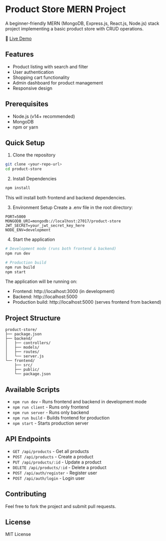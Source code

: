 # Product Store MERN Project

A beginner-friendly MERN (MongoDB, Express.js, React.js, Node.js) stack project implementing a basic product store with CRUD operations.

🚀 [Live Demo](https://product-store-pttz.onrender.com/)

## Features

- Product listing with search and filter
- User authentication
- Shopping cart functionality
- Admin dashboard for product management
- Responsive design

## Prerequisites

- Node.js (v14+ recommended)
- MongoDB
- npm or yarn

## Quick Setup

1. Clone the repository
```bash
git clone <your-repo-url>
cd product-store
```

2. Install Dependencies
```bash
npm install
```
This will install both frontend and backend dependencies.

3. Environment Setup
Create a .env file in the root directory:

```env
PORT=5000
MONGODB_URI=mongodb://localhost:27017/product-store
JWT_SECRET=your_jwt_secret_key_here
NODE_ENV=development
```

4. Start the application
```bash
# Development mode (runs both frontend & backend)
npm run dev

# Production build
npm run build
npm start
```

The application will be running on:
- Frontend: http://localhost:3000 (in development)
- Backend: http://localhost:5000
- Production build: http://localhost:5000 (serves frontend from backend)

## Project Structure

```
product-store/
├── package.json
├── backend/
│   ├── controllers/
│   ├── models/
│   ├── routes/
│   └── server.js
└── frontend/
    ├── src/
    ├── public/
    └── package.json
```

## Available Scripts

- `npm run dev` - Runs frontend and backend in development mode
- `npm run client` - Runs only frontend
- `npm run server` - Runs only backend
- `npm run build` - Builds frontend for production
- `npm start` - Starts production server

## API Endpoints

- `GET /api/products` - Get all products
- `POST /api/products` - Create a product
- `PUT /api/products/:id` - Update a product
- `DELETE /api/products/:id` - Delete a product
- `POST /api/auth/register` - Register user
- `POST /api/auth/login` - Login user

## Contributing

Feel free to fork the project and submit pull requests.

## License

MIT License
